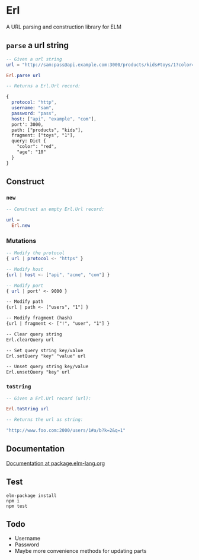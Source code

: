 # Erl

A URL parsing and construction library for ELM

## `parse` a url string

```elm
-- Given a url string
url = "http://sam:pass@api.example.com:3000/products/kids#toys/1?color=red&age=10"

Erl.parse url 

-- Returns a Erl.Url record:

{
  protocol: "http",
  username: "sam",
  password: "pass",
  host: ["api", "example", "com"],
  port': 3000,
  path: ["products", "kids"],
  fragment: ["toys", "1"],
  query: Dict {
    "color": "red",
    "age": "10"
  }
}
```

## Construct

### `new`

```elm
-- Construct an empty Erl.Url record:

url = 
  Erl.new
```

### Mutations

```elm
-- Modify the protocol
{ url | protocol <- "https" }

-- Modify host
{url | host <- ["api", "acme", "com"] }

-- Modify port
{ url | port' <- 9000 }

-- Modify path
{url | path <- ["users", "1"] }

-- Modify fragment (hash)
{url | fragment <- ["!", "user", "1"] }

-- Clear query string
Erl.clearQuery url

-- Set query string key/value
Erl.setQuery "key" "value" url

-- Unset query string key/value
Erl.unsetQuery "key" url
```

### `toString`

```elm
-- Given a Erl.Url record (url):

Erl.toString url 

-- Returns the url as string:

"http://www.foo.com:2000/users/1#a/b?k=2&q=1"
```

## Documentation

[Documentation at package.elm-lang.org](http://package.elm-lang.org/packages/sporto/erl/latest/Erl)

## Test

```
elm-package install
npm i
npm test
```

## Todo

- Username
- Password
- Maybe more convenience methods for updating parts
